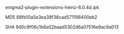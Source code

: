 enigma2-plugin-extensions-heinz-6.0.4d.ipk

MD5 88fb10a5e3ea38f36cad571198400eb2

SHA 9d0c9f06c1b6a02baad5302d6a07516e9ac9a013
